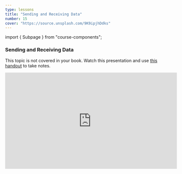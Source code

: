 ```yaml
---
type: lessons
title: "Sending and Receiving Data"
number: 15
cover: "https://source.unsplash.com/9K9ipjhDdks"
---
```

import { Subpage } from "course-components";

<Subpage slug="sending-and-receiving-data">

### Sending and Receiving Data

This topic is not covered in your book. Watch this presentation and use [this handout](/docs/vcd-3650-lesson-15.pdf) to take notes.

<iframe width="560" height="315" src="https://www.youtube.com/embed/XgE16aATGf0" frameborder="0" allowfullscreen></iframe>

</Subpage>
